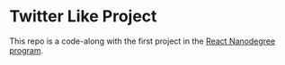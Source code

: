 # Twitter Like Project

This repo is a code-along with the first project in the [React Nanodegree program](https://www.udacity.com/course/react-nanodegree--nd019).
